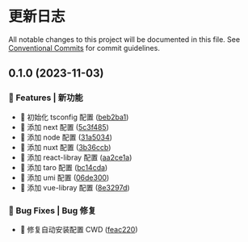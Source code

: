 # 更新日志

All notable changes to this project will be documented in this file.
See [Conventional Commits](https://conventionalcommits.org) for commit guidelines.

## 0.1.0 (2023-11-03)

### 🎸 Features | 新功能

- 🎸 初始化 tsconfig 配置 ([beb2ba1](https://github.com/draco-china/draco-lab/blob/main/tools/tsconfig/commit/beb2ba19347c3403151040029f407bbce8150547))
- 🎸 添加 next 配置 ([5c3f485](https://github.com/draco-china/draco-lab/blob/main/tools/tsconfig/commit/5c3f48540e54471129a7ae38cae4afa588fc589a))
- 🎸 添加 node 配置 ([31a5034](https://github.com/draco-china/draco-lab/blob/main/tools/tsconfig/commit/31a50347c973acdb72d720e928eebd49498d8d4b))
- 🎸 添加 nuxt 配置 ([3b36ccb](https://github.com/draco-china/draco-lab/blob/main/tools/tsconfig/commit/3b36ccbe694bc574578bcab7d120a427b50bd349))
- 🎸 添加 react-libray 配置 ([aa2ce1a](https://github.com/draco-china/draco-lab/blob/main/tools/tsconfig/commit/aa2ce1ae9a54cdfd842084efdaa60628d36a6318))
- 🎸 添加 taro 配置 ([bc14cda](https://github.com/draco-china/draco-lab/blob/main/tools/tsconfig/commit/bc14cda81f774497e9c7b95d01bcccf1d4b32fd5))
- 🎸 添加 umi 配置 ([06de300](https://github.com/draco-china/draco-lab/blob/main/tools/tsconfig/commit/06de30062e96630e4b130a8f41f748f4f717bf7e))
- 🎸 添加 vue-libray 配置 ([8e3297d](https://github.com/draco-china/draco-lab/blob/main/tools/tsconfig/commit/8e3297d415c33257c8556e0a6c746408f552e67c))

### 🐛 Bug Fixes | Bug 修复

- 🐛 修复自动安装配置 CWD ([feac220](https://github.com/draco-china/draco-lab/blob/main/tools/tsconfig/commit/feac2200304ed9fb9faa7e8346ff271b0823f553))
